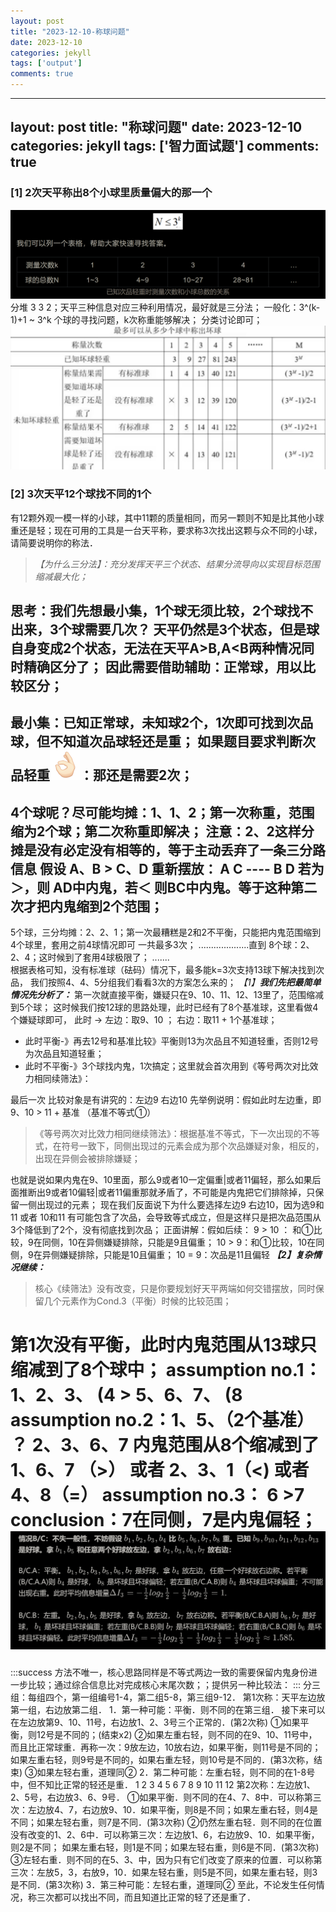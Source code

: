 ```yaml
---
layout: post
title: "2023-12-10-称球问题"
date: 2023-12-10
categories: jekyll
tags: ['output']
comments: true
---
```


---
layout: post
title: "称球问题"
date: 2023-12-10
categories: jekyll
tags: ['智力面试题']
comments: true
---

### [1] 2次天平称出8个小球里质量偏大的那一个
![image.png](images/1701611595824-7444409f-2528-4a5c-b36e-86793e9fa3f8.png)
分堆 3 3 2；天平三种信息对应三种利用情况，最好就是三分法；
一般化：3^(k-1)+1 ~ 3^k 个球的寻找问题，k次称重能够解决；
分类讨论即可；
![image.png](images/1701613562826-4de6ba8c-5736-4eee-8337-8acc6be3473d.png)
### [2] 3次天平12个球找不同的1个
有12颗外观一模一样的小球，其中11颗的质量相同，而另一颗则不知是比其他小球重还是轻；现在可用的工具是一台天平称，要求称3次找出这颗与众不同的小球，请简要说明你的称法．
> _【为什么三分法】：充分发挥天平三个状态、结果分流导向以实现目标范围缩减最大化；_

思考：我们先想最小集，1个球无须比较，2个球找不出来，3个球需要几次？
天平仍然是3个状态，但是球自身变成2个状态，无法在天平A>B,A<B两种情况同时精确区分了；
因此需要借助辅助：正常球，用以比较区分；
-----------------------------------------------
最小集：已知正常球，未知球2个，1次即可找到次品球，但不知道次品球轻还是重；
如果题目要求判断次品轻重![079C46D9.png](images/1701612784471-2e418249-23f7-4102-b469-2b0b9cf95940.png)：那还是需要2次；
-----------------------------------------------
4个球呢？尽可能均摊：1、1、2；第一次称重，范围缩为2个球；第二次称重即解决；
注意：2、2这样分摊是没有必定没有相等的，等于主动丢弃了一条三分路信息
假设 A、B > C、D
重新摆放： A C ----  B D 若为＞，则 AD中内鬼，若＜ 则BC中内鬼。等于这种第二次才把内鬼缩到2个范围；
------------------------------------------------
5个球，三分均摊：2、2、1；第一次最糟糕是2和2不平衡，只能把内鬼范围缩到4个球里，套用之前4球情况即可
一共最多3次；
....................直到
8个球：2、2、4；这时候到了套用4球极限了；
.......  
根据表格可知，没有标准球（砝码）情况下，最多能k=3次支持13球下解决找到次品，
我们按照4、4、5分组我们看看3次的方案怎么来的；
_【1】_**_我们先把最简单情况先分析了：_**
第一次就直接平衡，嫌疑只在9、10、11、12、13里了，范围缩减到5个球；
这时候我们按12球的思路处理，此时已经有了8个基准球，这里看做4个嫌疑球即可，
此时 →	左边：取9、10	     ；	 右边：取11 + 1个基准球；

- 此时平衡-》再去12号和基准比较》平衡则13为次品且不知道轻重，否则12号为次品且知道轻重；
- 此时不平衡-》3个球找内鬼，1次搞定；这里就会首次用到《等号两次对比效力相同续筛法》：

最后一次 比较对象是有讲究的：左边9 右边10
先举例说明：假如此时左边重，即 9、10 > 11 + 基准  （基准不等式①）
> 《等号两次对比效力相同继续筛法》：根据基准不等式，下一次出现的不等式，在符号一致下，同侧出现过的元素会成为那个次品嫌疑对象，相反的，出现在异侧会被排除嫌疑；

也就是说如果内鬼在9、10里面，那么9或者10一定偏重|或者11偏轻，那么如果后面推断出9或者10偏轻|或者11偏重那就矛盾了，不可能是内鬼把它们排除掉，只保留一侧出现过的元素；
现在我们反面说下为什么要选择左边9 右边10，因为选9和11 或者 10和11 有可能包含了次品，会导致等式成立，但是这样只是把次品范围从3个降低到了2个，没有彻底找到次品；
正面讲解：假如后续：
 9 > 10 ： 和①比较，9在同侧，10在异侧嫌疑排除，只能是9且偏重；
10 > 9：和①比较，10在同侧，9在异侧嫌疑排除，只能是10且偏重；
10 = 9：次品是11且偏轻
_**【2】复杂情况继续：**_
> 核心《续筛法》没有改变，只是你要规划好天平两端如何交错摆放，同时保留几个元素作为Cond.3（平衡）时候的比较范围；

第1次没有平衡，此时内鬼范围从13球只缩减到了8个球中；
assumption no.1：1、2、3、 (4 >  5、6、7、 (8 
assumption no.2：1、5、（2个基准） ？  2、3、6、7 
内鬼范围从8个缩减到了 1、6、7 （>） 或者 2、3、1（<) 或者 4、8（=）
assumption no.3： 6 >7
conclusion：7在同侧，7是内鬼偏轻；
![image.png](images/1701620442351-ebccbb49-047b-44bf-98ea-67fe17515ce6.png)
==================================================
:::success
方法不唯一，核心思路同样是不等式两边一致的需要保留内鬼身份进一步比较；通过综合信息比对完成核心末尾次数；；提供另一种比较法：
:::
分三组：每组四个，第一组编号1-4，第二组5-8，第三组9-12．
第1次称：天平左边放第一组，右边放第二组．
1．第一种可能：平衡．则不同的在第三组．
接下来可以在左边放第9、10、11号，右边放1、2、3号三个正常的．(第2次称)
①如果平衡，则12号是不同的；(结束x2)
②如果左重右轻，则不同的在9、10、11号中，而且比正常球重．再称一次：9放左边，10放右边，如果平衡，则11号是不同的；如果左重右轻，则9号是不同的，如果右重左轻，则10号是不同的．(第3次称，结束)
③如果左轻右重，道理同②
2．第二种可能：左重右轻，则不同的在1-8号中，但不知比正常的轻还是重．
1 2 3 4         5  6 7 8              9 10 11 12
第2次称：左边放1、2、5号，右边放3、6、9号．
①如果平衡．则不同的在4、7、8中．可以称第三次：左边放4、7，右边放9、10．如果平衡，则8是不同；如果左重右轻，则4是不同；如果左轻右重，则7是不同．(第3次称)
②仍然左重右轻．则不同的在位置没有改变的1、2、6中．可以称第三次：左边放1、6，右边放9、10．如果平衡，则2是不同； 如果左重右轻，则1是不同；如果左轻右重，则6是不同．(第3次称)
③左轻右重．则不同的在5、3、中，因为只有它们改变了原来的位置．可以称第三次：左放5，3，右放9，10．如果左轻右重，则5是不同，如果左重右轻，则3是不同．(第3次称)
3．第三种可能：左轻右重，道理同②
至此，不论发生任何情况，称三次都可以找出不同，而且知道比正常的轻了还是重了．
